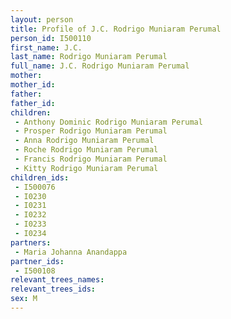```yaml
---
layout: person
title: Profile of J.C. Rodrigo Muniaram Perumal
person_id: I500110
first_name: J.C.
last_name: Rodrigo Muniaram Perumal
full_name: J.C. Rodrigo Muniaram Perumal
mother: 
mother_id: 
father: 
father_id: 
children:
 - Anthony Dominic Rodrigo Muniaram Perumal
 - Prosper Rodrigo Muniaram Perumal
 - Anna Rodrigo Muniaram Perumal
 - Roche Rodrigo Muniaram Perumal
 - Francis Rodrigo Muniaram Perumal
 - Kitty Rodrigo Muniaram Perumal
children_ids:
 - I500076
 - I0230
 - I0231
 - I0232
 - I0233
 - I0234
partners:
 - Maria Johanna Anandappa
partner_ids:
 - I500108
relevant_trees_names:
relevant_trees_ids:
sex: M
---
```



